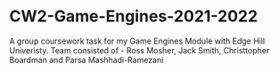 # CW2-Game-Engines-2021-2022
A group coursework task for my Game Engines Module with Edge Hill Univeristy. Team consisted of - Ross Mosher, Jack Smith, Christtopher Boardman and Parsa Mashhadi-Ramezani
